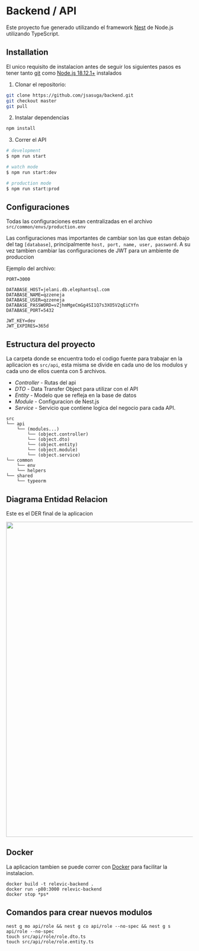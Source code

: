 # Backend / API

Este proyecto fue generado utilizando el framework [Nest](https://github.com/nestjs/nest) de Node.js utilizando TypeScript.

## Installation

El unico requisito de instalacion antes de seguir los siguientes pasos es tener tanto [git](https://git-scm.com/) como [Node.js 18.12.1+](https://nodejs.org/en/) instalados

1. Clonar el repositorio:

```bash
git clone https://github.com/jsasuga/backend.git
git checkout master
git pull
```

2. Instalar dependencias
```bash
npm install
```

3. Correr el API

```bash
# development
$ npm run start

# watch mode
$ npm run start:dev

# production mode
$ npm run start:prod
```

## Configuraciones

Todas las configuraciones estan centralizadas en el archivo `src/common/envs/production.env`

Las configuraciones mas importantes de cambiar son las que estan debajo del tag `[database]`, principalmente `host, port, name, user, password`. A su vez tambien cambiar las configuraciones de JWT para un ambiente de produccion

Ejemplo del archivo:
```env
PORT=3000

DATABASE_HOST=jelani.db.elephantsql.com
DATABASE_NAME=qzzeneja
DATABASE_USER=qzzeneja
DATABASE_PASSWORD=vZjhmMgeCmGg4SI1Q7s3XO5V2qEiCYfn
DATABASE_PORT=5432

JWT_KEY=dev
JWT_EXPIRES=365d
```

## Estructura del proyecto

La carpeta donde se encuentra todo el codigo fuente para trabajar en la aplicacion es `src/api`, esta misma se divide en cada uno de los modulos y cada uno de ellos cuenta con 5 archivos.

* *Controller* - Rutas del api
* *DTO* - Data Transfer Object para utilizar con el API
* *Entity* - Modelo que se refleja en la base de datos
* *Module* - Configuracion de Nest.js
* *Service* - Servicio que contiene logica del negocio para cada API.

```
src
└── api
    └── (modules...)
        └── (object.controller)
        └── (object.dto)
        └── (object.entity)
        └── (object.module)
        └── (object.service)
└── common
    └── env
    └── helpers
└── shared
    └── typeorm
```

## Diagrama Entidad Relacion

Este es el DER final de la aplicacion

<img src="https://i.imgur.com/COQcVkV.jpg" width="750" height="850" />

## Docker

La aplicacion tambien se puede correr con [Docker](https://www.docker.com/) para facilitar la instalacion.

```
docker build -t relevic-backend .
docker run -p80:3000 relevic-backend
docker stop *ps*
```

## Comandos para crear nuevos modulos

```
nest g mo api/role && nest g co api/role --no-spec && nest g s api/role --no-spec
touch src/api/role/role.dto.ts
touch src/api/role/role.entity.ts
```
